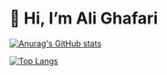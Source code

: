 # 👋 Hi, I’m Ali Ghafari


[![Anurag's GitHub stats](https://github-readme-stats.vercel.app/api?username=Ali-Ghafari-code)](https://github.com/Ali-Ghafari-code/github-readme-stats)


[![Top Langs](https://github-readme-stats.vercel.app/api/top-langs/?username=anuraghazra&layout=donut)](https://github.com/anuraghazra/github-readme-stats)
